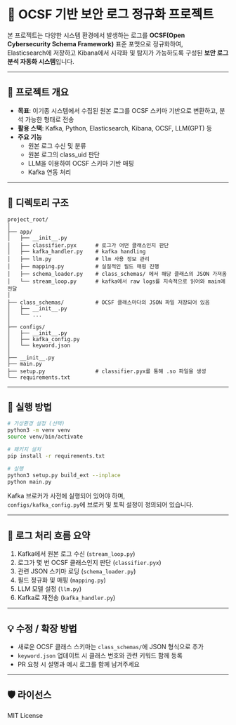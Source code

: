 # 📘 OCSF 기반 보안 로그 정규화 프로젝트

본 프로젝트는 다양한 시스템 환경에서 발생하는 로그를 **OCSF(Open Cybersecurity Schema Framework)** 표준 포맷으로 정규화하여,  
Elasticsearch에 저장하고 Kibana에서 시각화 및 탐지가 가능하도록 구성된 **보안 로그 분석 자동화 시스템**입니다.

---

## 🎯 프로젝트 개요

- **목표**: 이기종 시스템에서 수집된 원본 로그를 OCSF 스키마 기반으로 변환하고, 분석 가능한 형태로 전송
- **활용 스택**: Kafka, Python, Elasticsearch, Kibana, OCSF, LLM(GPT) 등
- **주요 기능**
  - 원본 로그 수신 및 분류
  - 원본 로그의 class_uid 판단
  - LLM을 이용하여 OCSF 스키마 기반 매핑
  - Kafka 연동 처리

---

## 🧩 디렉토리 구조

```
project_root/
│
├── app/
│   ├── __init__.py
│   ├── classifier.pyx      # 로그가 어떤 클래스인지 판단
│   ├── kafka_handler.py    # kafka handling
│   ├── llm.py              # llm 사용 정보 관리
│   ├── mapping.py          # 실질적인 필드 매핑 진행
│   ├── schema_loader.py    # class_schemas/ 에서 해당 클래스의 JSON 가져옴
│   └── stream_loop.py      # kafka에서 raw logs를 지속적으로 읽어와 main에 전달
│
├── class_schemas/          # OCSF 클래스마다의 JSON 파일 저장되어 있음
│   ├── __init__.py
│   └── ...
│
├── configs/
│   ├── __init__.py
│   ├── kafka_config.py
│   └── keyword.json
│
├── __init__.py
├── main.py
├── setup.py                # classifier.pyx를 통해 .so 파일을 생성
└── requirements.txt
```

---

## 🚀 실행 방법

```bash
# 가상환경 설정 (선택)
python3 -m venv venv
source venv/bin/activate

# 패키지 설치
pip install -r requirements.txt

# 실행
python3 setup.py build_ext --inplace
python main.py
```

Kafka 브로커가 사전에 실행되어 있어야 하며,  
`configs/kafka_config.py`에 브로커 및 토픽 설정이 정의되어 있습니다.

---

## 🔄 로그 처리 흐름 요약

1. Kafka에서 원본 로그 수신 (`stream_loop.py`)
2. 로그가 몇 번 OCSF 클래스인지 판단 (`classifier.pyx`)
3. 관련 JSON 스키마 로딩 (`schema_loader.py`)
4. 필드 정규화 및 매핑 (`mapping.py`)
5. LLM 모델 설정 (`llm.py`)
6. Kafka로 재전송 (`kafka_handler.py`)

---

## 💡 수정 / 확장 방법

- 새로운 OCSF 클래스 스키마는 `class_schemas/`에 JSON 형식으로 추가
- `keyword.json` 업데이트 시 클래스 번호와 관련 키워드 함께 등록
- PR 요청 시 설명과 예시 로그를 함께 남겨주세요

---

## 🛡️ 라이선스

MIT License
